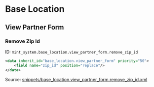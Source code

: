 # Base Location

## View Partner Form

### Remove Zip Id

ID: `mint_system.base_location.view_partner_form.remove_zip_id`

```xml
<data inherit_id="base_location.view_partner_form" priority="50">
    <field name="zip_id" position="replace"/>
</data>

```
Source: [snippets/base_location.view_partner_form.remove_zip_id.xml](https://github.com/Mint-System/Odoo-Build/tree/main/snippets/base_location.view_partner_form.remove_zip_id.xml)

